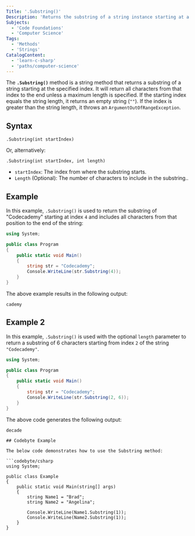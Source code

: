 ```yaml
---
Title: '.Substring()'
Description: 'Returns the substring of a string instance starting at a given index.'
Subjects:
  - 'Code Foundations'
  - 'Computer Science'
Tags:
  - 'Methods'
  - 'Strings'
CatalogContent:
  - 'learn-c-sharp'
  - 'paths/computer-science'
---
```


The **`.Substring()`** method is a string method that returns a substring of a string starting at the specified index. It will return all characters from that index to the end unless a maximum length is specified. If the starting index equals the string length, it returns an empty string (`""`). If the index is greater than the string length, it throws an `ArgumentOutOfRangeException`.

## Syntax

```pseudo
.Substring(int startIndex)
```

Or, alternatively:

```pseudo
.Substring(int startIndex, int length)
```

- `startIndex`: The index from where the substring starts.
- `Length` (Optional): The number of characters to include in the substring..

## Example

In this example, `.Substring()` is used to return the substring of "Codecademy" starting at index `4` and includes all characters from that position to the end of the string:

```cs
using System;

public class Program
{
    public static void Main()
    {
        string str = "Codecademy";
        Console.WriteLine(str.Substring(4));
    }
}
```

The above example results in the following output:

```shell
cademy
```

## Example 2

In this example, `.Substring()` is used with the optional `length` parameter to return a substring of 6 characters starting from index `2` of the string `"Codecademy"`.

```cs
using System;

public class Program
{
    public static void Main()
    {
        string str = "Codecademy";
        Console.WriteLine(str.Substring(2, 6)); 
    }
}
```

The above code generates the following output:

```shell
decade

## Codebyte Example

The below code demonstrates how to use the Substring method:

```codebyte/csharp
using System;

public class Example
{
    public static void Main(string[] args)
    {
        string Name1 = "Brad";
        string Name2 = "Angelina";

        Console.WriteLine(Name1.Substring(1));
        Console.WriteLine(Name2.Substring(1));
    }
}
```
